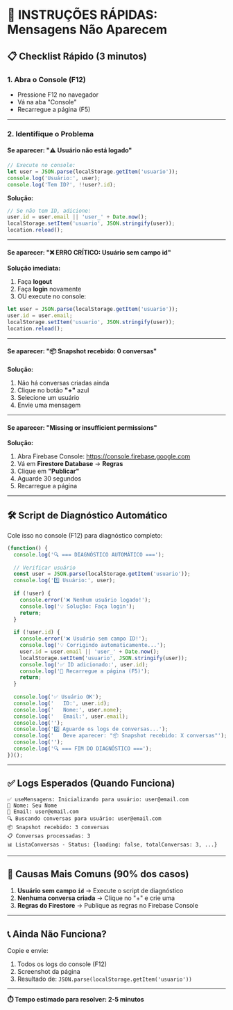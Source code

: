 # 🚨 INSTRUÇÕES RÁPIDAS: Mensagens Não Aparecem

## 📋 Checklist Rápido (3 minutos)

### **1. Abra o Console (F12)**
- Pressione F12 no navegador
- Vá na aba "Console"
- Recarregue a página (F5)

---

### **2. Identifique o Problema**

#### **Se aparecer: "⚠️ Usuário não está logado"**
```javascript
// Execute no console:
let user = JSON.parse(localStorage.getItem('usuario'));
console.log('Usuário:', user);
console.log('Tem ID?', !!user?.id);
```

**Solução:**
```javascript
// Se não tem ID, adicione:
user.id = user.email || 'user_' + Date.now();
localStorage.setItem('usuario', JSON.stringify(user));
location.reload();
```

---

#### **Se aparecer: "❌ ERRO CRÍTICO: Usuário sem campo id"**

**Solução imediata:**
1. Faça **logout**
2. Faça **login** novamente
3. OU execute no console:
```javascript
let user = JSON.parse(localStorage.getItem('usuario'));
user.id = user.email;
localStorage.setItem('usuario', JSON.stringify(user));
location.reload();
```

---

#### **Se aparecer: "📦 Snapshot recebido: 0 conversas"**

**Solução:**
1. Não há conversas criadas ainda
2. Clique no botão **"+"** azul
3. Selecione um usuário
4. Envie uma mensagem

---

#### **Se aparecer: "Missing or insufficient permissions"**

**Solução:**
1. Abra Firebase Console: https://console.firebase.google.com
2. Vá em **Firestore Database** → **Regras**
3. Clique em **"Publicar"**
4. Aguarde 30 segundos
5. Recarregue a página

---

## 🛠️ Script de Diagnóstico Automático

Cole isso no console (F12) para diagnóstico completo:

```javascript
(function() {
  console.log('🔍 === DIAGNÓSTICO AUTOMÁTICO ===');
  
  // Verificar usuário
  const user = JSON.parse(localStorage.getItem('usuario'));
  console.log('1️⃣ Usuário:', user);
  
  if (!user) {
    console.error('❌ Nenhum usuário logado!');
    console.log('💡 Solução: Faça login');
    return;
  }
  
  if (!user.id) {
    console.error('❌ Usuário sem campo ID!');
    console.log('💡 Corrigindo automaticamente...');
    user.id = user.email || 'user_' + Date.now();
    localStorage.setItem('usuario', JSON.stringify(user));
    console.log('✅ ID adicionado:', user.id);
    console.log('🔄 Recarregue a página (F5)');
    return;
  }
  
  console.log('✅ Usuário OK');
  console.log('   ID:', user.id);
  console.log('   Nome:', user.nome);
  console.log('   Email:', user.email);
  console.log('');
  console.log('2️⃣ Aguarde os logs de conversas...');
  console.log('   Deve aparecer: "📦 Snapshot recebido: X conversas"');
  console.log('');
  console.log('🔍 === FIM DO DIAGNÓSTICO ===');
})();
```

---

## ✅ Logs Esperados (Quando Funciona)

```
✅ useMensagens: Inicializando para usuário: user@email.com
👤 Nome: Seu Nome
📧 Email: user@email.com
🔍 Buscando conversas para usuário: user@email.com
📦 Snapshot recebido: 3 conversas
📋 Conversas processadas: 3
📊 ListaConversas - Status: {loading: false, totalConversas: 3, ...}
```

---

## 🎯 Causas Mais Comuns (90% dos casos)

1. **Usuário sem campo `id`** → Execute o script de diagnóstico
2. **Nenhuma conversa criada** → Clique no "+" e crie uma
3. **Regras do Firestore** → Publique as regras no Firebase Console

---

## 📞 Ainda Não Funciona?

Copie e envie:
1. Todos os logs do console (F12)
2. Screenshot da página
3. Resultado de: `JSON.parse(localStorage.getItem('usuario'))`

---

**⏱️ Tempo estimado para resolver: 2-5 minutos**
